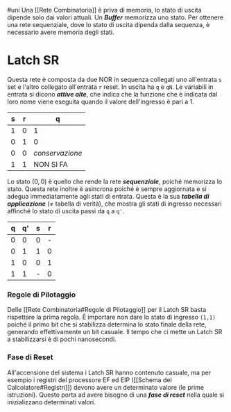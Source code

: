 #uni 
Una [[Rete Combinatoria]] è priva di memoria, lo stato di uscita dipende solo dai valori attuali.
Un ___Buffer___ memorizza uno stato. 
Per ottenere una rete sequenziale, dove lo stato di uscita dipenda dalla sequenza, è necessario avere memoria degli stati.
# Latch SR
Questa rete è composta da due NOR in sequenza collegati uno all'entrata `s` set e l'altro collegato all'entrata `r` reset. In uscita ha `q` e `qN`.
Le variabili in entrata si dicono ___attive alte___, che indica che la funzione che è indicata dal loro nome viene eseguita quando il valore dell'ingresso è pari a $1$.

| s   | r   | q               |
| --- | --- | --------------- |
| 1   | 0   | 1               |
| 0   | 1   | 0               |
| 0   | 0   | _conservazione_ |
| 1   | 1   | NON SI FA       |
Lo stato $(0,0)$ è quello che rende la rete ___sequenziale___, poiché memorizza lo stato.
Questa rete inoltre è asincrona poiché è sempre aggiornata e si adegua immediatamente agli stati di entrata.
Questa è la sua ___tabella di applicazione___ ($\neq$ tabella di verità), che mostra gli stati di ingresso necessari affinché lo stato di uscita passi da `q` a `q'`.

| q   | q'  | s   | r   |
| --- | --- | --- | --- |
| 0   | 0   | 0   | -   |
| 0   | 1   | 1   | 0   |
| 1   | 0   | 0   | 1   |
| 1   | 1   | -   | 0   |
### Regole di Pilotaggio
Delle [[Rete Combinatoria#Regole di Pilotaggio]] per il Latch SR basta rispettare la prima regola.
È importare non dare lo stato di ingresso `(1,1)` poiché il primo bit che si stabilizza determina lo stato finale della rete, generando effettivamente un bit casuale.
Il tempo che ci mette un Latch SR a stabilizzarsi è di pochi nanosecondi.
### Fase di Reset
All'accensione del sistema i Latch SR hanno contenuto casuale, ma per esempio i registri del processore EF ed EIP ([[Schema del Calcolatore#Registri]]) devono avere un determinato valore (le prime istruzioni).
Questo porta ad avere bisogno di una ___fase di reset___ nella quale si inizializzano determinati valori.